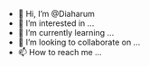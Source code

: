 - 👋 Hi, I’m @Diaharum
- 👀 I’m interested in ...
- 🌱 I’m currently learning ...
- 💞️ I’m looking to collaborate on ...
- 📫 How to reach me ...

<!---
Diaharum/Diaharum is a ✨ special ✨ repository because its `README.md` (this file) appears on your GitHub profile.
You can click the Preview link to take a look at your changes.
--->
